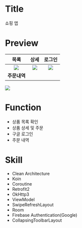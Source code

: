 # Title
쇼핑 앱

# Preview
목록 | 상세 | 로그인
:---: | :---: | :---:
<img src="https://user-images.githubusercontent.com/74343321/145215983-13962857-62fc-4306-9325-e5dff2832a35.jpg" /> | <img src="https://user-images.githubusercontent.com/74343321/145216025-fcf375f0-c298-4f77-a9bd-73161662f278.jpg" /> | <img src="https://user-images.githubusercontent.com/74343321/145216159-87146d80-1a17-41ec-b632-01a3b77286bb.jpg" />
**주문내역** |
<img src="https://user-images.githubusercontent.com/74343321/145216213-c1acadc9-6a1d-476f-b163-dfbeab28ba1f.jpg" />

# Function
 * 상품 목록 확인
 * 상품 상세 및 주문
 * 구글 로그인
 * 주문 내역

# Skill
 * Clean Architecture
 * Koin
 * Coroutine
 * Retrofit2
 * OkHttp3
 * ViewModel
 * SwipeRefreshLayout
 * Room
 * Firebase Authentication(Google)
 * CollapsingToolbarLayout
